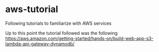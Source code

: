 # aws-tutorial
Following tutorials to familiarize with AWS services

Up to this point the tutorial followed was the following https://aws.amazon.com/getting-started/hands-on/build-web-app-s3-lambda-api-gateway-dynamodb/